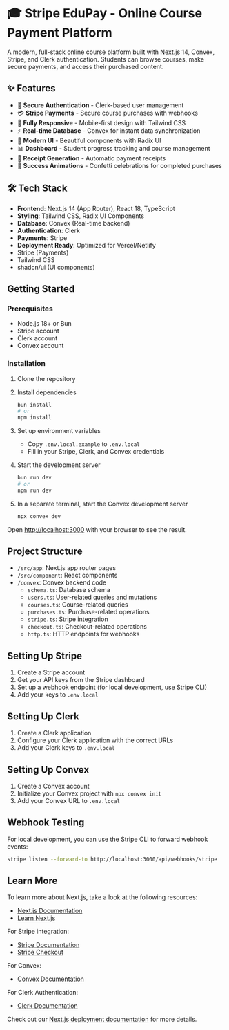 # 🎓 Stripe EduPay - Online Course Payment Platform

A modern, full-stack online course platform built with Next.js 14, Convex, Stripe, and Clerk authentication. Students can browse courses, make secure payments, and access their purchased content.

## ✨ Features

- 🔐 **Secure Authentication** - Clerk-based user management
- 💳 **Stripe Payments** - Secure course purchases with webhooks
- 📱 **Fully Responsive** - Mobile-first design with Tailwind CSS
- ⚡ **Real-time Database** - Convex for instant data synchronization
- 🎨 **Modern UI** - Beautiful components with Radix UI
- 📊 **Dashboard** - Student progress tracking and course management
- 🧾 **Receipt Generation** - Automatic payment receipts
- 🎉 **Success Animations** - Confetti celebrations for completed purchases

## 🛠️ Tech Stack

- **Frontend**: Next.js 14 (App Router), React 18, TypeScript
- **Styling**: Tailwind CSS, Radix UI Components
- **Database**: Convex (Real-time backend)
- **Authentication**: Clerk
- **Payments**: Stripe
- **Deployment Ready**: Optimized for Vercel/Netlify
- Stripe (Payments)
- Tailwind CSS
- shadcn/ui (UI components)

## Getting Started

### Prerequisites

- Node.js 18+ or Bun
- Stripe account
- Clerk account
- Convex account

### Installation

1. Clone the repository

2. Install dependencies
   ```bash
   bun install
   # or
   npm install
   ```

3. Set up environment variables
   - Copy `.env.local.example` to `.env.local`
   - Fill in your Stripe, Clerk, and Convex credentials

4. Start the development server
   ```bash
   bun run dev
   # or
   npm run dev
   ```

5. In a separate terminal, start the Convex development server
   ```bash
   npx convex dev
   ```

Open [http://localhost:3000](http://localhost:3000) with your browser to see the result.

## Project Structure

- `/src/app`: Next.js app router pages
- `/src/component`: React components
- `/convex`: Convex backend code
  - `schema.ts`: Database schema
  - `users.ts`: User-related queries and mutations
  - `courses.ts`: Course-related queries
  - `purchases.ts`: Purchase-related operations
  - `stripe.ts`: Stripe integration
  - `checkout.ts`: Checkout-related operations
  - `http.ts`: HTTP endpoints for webhooks

## Setting Up Stripe

1. Create a Stripe account
2. Get your API keys from the Stripe dashboard
3. Set up a webhook endpoint (for local development, use Stripe CLI)
4. Add your keys to `.env.local`

## Setting Up Clerk

1. Create a Clerk application
2. Configure your Clerk application with the correct URLs
3. Add your Clerk keys to `.env.local`

## Setting Up Convex

1. Create a Convex account
2. Initialize your Convex project with `npx convex init`
3. Add your Convex URL to `.env.local`

## Webhook Testing

For local development, you can use the Stripe CLI to forward webhook events:

```bash
stripe listen --forward-to http://localhost:3000/api/webhooks/stripe
```

## Learn More

To learn more about Next.js, take a look at the following resources:

- [Next.js Documentation](https://nextjs.org/docs)
- [Learn Next.js](https://nextjs.org/learn)

For Stripe integration:
- [Stripe Documentation](https://stripe.com/docs)
- [Stripe Checkout](https://stripe.com/docs/payments/checkout)

For Convex:
- [Convex Documentation](https://docs.convex.dev)

For Clerk Authentication:
- [Clerk Documentation](https://clerk.com/docs)

Check out our [Next.js deployment documentation](https://nextjs.org/docs/app/building-your-application/deploying) for more details.
